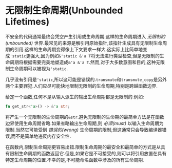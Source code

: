 # 无限制生命周期(Unbounded Lifetimes)

不安全的代码通常最终会凭空产生引用或生命周期.这样的生命周期进入 *无限制的(unbounded)* 世界.最常见的来源是解引用原始指针,该指针生成具有无限制生命周期的引用.这样的生命周期变得像上下文要求一样大.这实际上比简单地变成`'static`更强大,因为例如`&'static &'a T`将无法进行类型检查,但是无限制的生命周期将根据需要完美地塑造成`&'a &'a T`.然而,对于大多数意图和目的,这种无限制生命周期可以被视为`'static`.

几乎没有引用是`'static`,所以这可能是错误的.`transmute`和`transmute_copy`是另外两个主要罪犯.人们应尽可能快地限制无限制的生命周期,特别是跨越函数边界.

给定一个函数,任何不是从输入派生的输出生命周期都是无限制的.例如:

```Rust
fn get_str<'a>() -> &'a str;
```

将产生一个无限制的生命周期的`&str`.避免无限制的生命期的最简单方法是在函数边界使用生命周期省略.如果省略输出生命周期,则 *必须(must)* 以输入生命周期为限制.当然它可能受到 *错误的(wrong)* 生命周期的限制,但这通常只会导致编译器错误,而不是简单地违反内存安全性.

在函数内,限制生命周期更容易出错.限制生命周期的最安全和最简单的方式是从具有限制生命周期的函数返回它.但是,如果它是不可接受的,则可以将引用放置在具有特定生命周期的位置.不幸的是,不可能命名函数中涉及的所有生命周期.